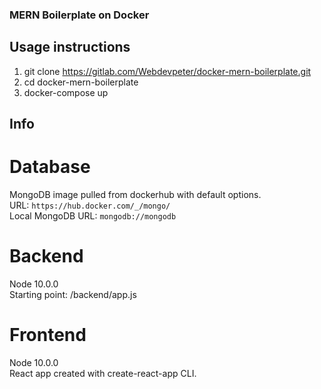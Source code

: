 ### MERN Boilerplate on Docker

## Usage instructions
   1. git clone https://gitlab.com/Webdevpeter/docker-mern-boilerplate.git
   2. cd docker-mern-boilerplate
   3. docker-compose up

## Info

# Database
MongoDB image pulled from dockerhub with default options.  
URL: `https://hub.docker.com/_/mongo/`  
Local MongoDB URL: `mongodb://mongodb`  

# Backend
Node 10.0.0  
Starting point: /backend/app.js  

# Frontend
Node 10.0.0  
React app created with create-react-app CLI.  
